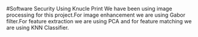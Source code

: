 #Software Security Using Knucle Print
We have been using image processing for this project.For image enhancement we are using Gabor filter.For feature extraction we are using PCA and for feature matching we are using KNN Classifier. 
